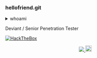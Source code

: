 ### hellofriend.git

<details>
  <summary>whoami</summary>
 </details>

Deviant / Senior Penetration Tester

[![HackTheBox](http://www.hackthebox.eu/badge/image/96780)](https://app.hackthebox.eu/profile/96780)

<p align="center">
  </a>
  <a href="https://twitter.com/FreeZeroDays">
    <img src="https://img.shields.io/twitter/follow/freezerodays?style=social">
  </a>
   <a href="https://www.buymeacoffee.com/deviantsec">
    <img src="https://cdn.buymeacoffee.com/buttons/default-black.png" alt="Buy Me A Coffee" height="20px">
  </a>
</p>
